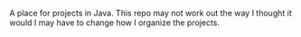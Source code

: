 A place for projects in Java.
This repo may not work out the way I thought it would I may have to change how I organize the projects.
